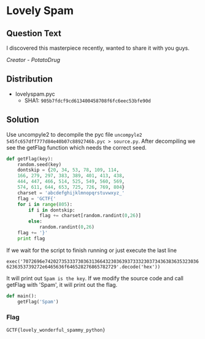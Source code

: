 # Lovely Spam

## Question Text

I discovered this masterpiece recently, wanted to share it with you guys. 

*Creator - PotatoDrug*

## Distribution
- lovelyspam.pyc 
  - SHA1: `905b7fdcf9cd613400458708f6fc6eec53bfe90d`

## Solution
Use uncompyle2 to decompile the pyc file `uncompyle2 545fc657dff777d84e40b07c8892746b.pyc > source.py`. After decompiling we see the getFlag function which needs the correct seed.

```python
def getFlag(key):
    random.seed(key)
    dontskip = {20, 34, 53, 78, 109, 114, 
    166, 279, 297, 383, 389, 401, 413, 438, 
    444, 447, 466, 514, 525, 549, 560, 569, 
    574, 611, 644, 653, 725, 726, 769, 804}
    charset = 'abcdefghijklmnopqrstuvwxyz_'
    flag = 'GCTF{'
    for i in range(805):
        if i in dontskip:
            flag += charset[random.randint(0,26)]
        else:
            random.randint(0,26)
    flag += '}'
    print flag
```

If we wait for the script to finish running or just execute the last line

`exec('7072696e742027353337303631366432303639373332303734363836353230366236353739272e6465636f646528276865782729'.decode('hex'))`

It will print out `Spam is the key`. If we modify the source code and call getFlag with 'Spam', it will print out the flag.

```python
def main():
	getFlag('Spam')
```

### Flag

`GCTF{lovely_wonderful_spammy_python}`